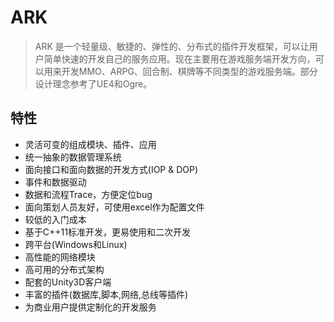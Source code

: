 # ARK
> ARK 是一个轻量级、敏捷的、弹性的、分布式的插件开发框架，可以让用户简单快速的开发自己的服务应用。现在主要用在游戏服务端开发方向，可以用来开发MMO、ARPG、回合制、棋牌等不同类型的游戏服务端。部分设计理念参考了UE4和Ogre。

## 特性

- 灵活可变的组成模块、插件、应用
- 统一抽象的数据管理系统
- 面向接口和面向数据的开发方式(IOP & DOP)
- 事件和数据驱动
- 数据和流程Trace，方便定位bug
- 面向策划人员友好，可使用excel作为配置文件
- 较低的入门成本
- 基于C++11标准开发，更易使用和二次开发
- 跨平台(Windows和Linux)
- 高性能的网络模块
- 高可用的分布式架构
- 配套的Unity3D客户端
- 丰富的插件(数据库,脚本,网络,总线等插件)
- 为商业用户提供定制化的开发服务